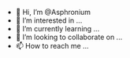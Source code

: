 - 👋 Hi, I’m @Asphronium
- 👀 I’m interested in ...
- 🌱 I’m currently learning ...
- 💞️ I’m looking to collaborate on ...
- 📫 How to reach me ...

<!---
Asphronium/Asphronium is a ✨ special ✨ repository because its `README.md` (this file) appears on your GitHub profile.
You can click the Preview link to take a look at your changes.
--->
